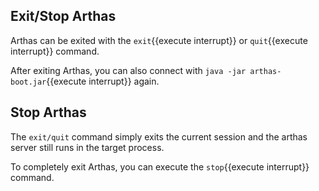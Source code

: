 

## Exit/Stop Arthas

Arthas can be exited with the `exit`{{execute interrupt}} or `quit`{{execute interrupt}} command.

After exiting Arthas, you can also connect with `java -jar arthas-boot.jar`{{execute interrupt}} again.

## Stop Arthas

The `exit/quit` command simply exits the current session and the arthas server still runs in the target process.

To completely exit Arthas, you can execute the `stop`{{execute interrupt}} command.

